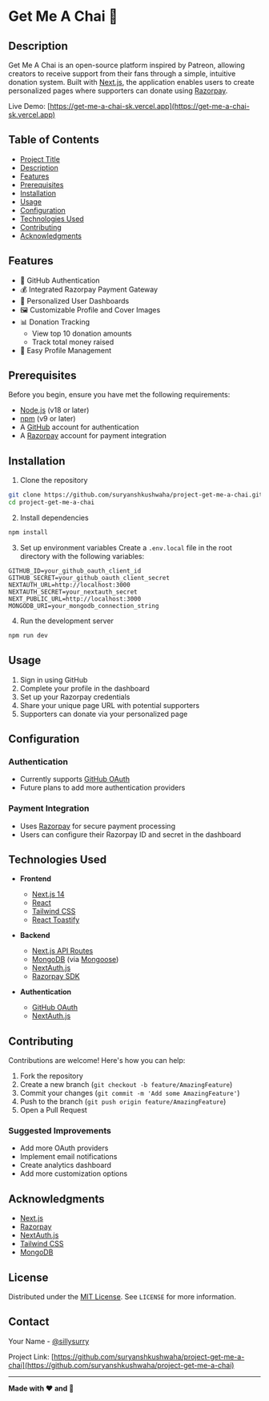 # Get Me A Chai 🍵
## Description
Get Me A Chai is an open-source platform inspired by Patreon, allowing creators to receive support from their fans through a simple, intuitive donation system. Built with [Next.js](https://nextjs.org/), the application enables users to create personalized pages where supporters can donate using [Razorpay](https://razorpay.com/).

Live Demo: [https://get-me-a-chai-sk.vercel.app](https://get-me-a-chai-sk.vercel.app)

## Table of Contents
- [Project Title](#get-me-a-chai-🍵)
- [Description](#description)
- [Features](#features)
- [Prerequisites](#prerequisites)
- [Installation](#installation)
- [Usage](#usage)
- [Configuration](#configuration)
- [Technologies Used](#technologies-used)
- [Contributing](#contributing)
- [Acknowledgments](#acknowledgments)

## Features
- 🔐 GitHub Authentication
- 💰 Integrated Razorpay Payment Gateway
- 👤 Personalized User Dashboards
- 🖼️ Customizable Profile and Cover Images
- 📊 Donation Tracking
  - View top 10 donation amounts
  - Track total money raised
- 📝 Easy Profile Management

## Prerequisites
Before you begin, ensure you have met the following requirements:
- [Node.js](https://nodejs.org/) (v18 or later)
- [npm](https://www.npmjs.com/) (v9 or later)
- A [GitHub](https://github.com/) account for authentication
- A [Razorpay](https://razorpay.com/) account for payment integration

## Installation
1. Clone the repository
```bash
git clone https://github.com/suryanshkushwaha/project-get-me-a-chai.git
cd project-get-me-a-chai
```

2. Install dependencies
```bash
npm install
```

3. Set up environment variables
Create a `.env.local` file in the root directory with the following variables:
```
GITHUB_ID=your_github_oauth_client_id
GITHUB_SECRET=your_github_oauth_client_secret
NEXTAUTH_URL=http://localhost:3000
NEXTAUTH_SECRET=your_nextauth_secret
NEXT_PUBLIC_URL=http://localhost:3000
MONGODB_URI=your_mongodb_connection_string
```

4. Run the development server
```bash
npm run dev
```

## Usage
1. Sign in using GitHub
2. Complete your profile in the dashboard
3. Set up your Razorpay credentials
4. Share your unique page URL with potential supporters
5. Supporters can donate via your personalized page

## Configuration
### Authentication
- Currently supports [GitHub OAuth](https://docs.github.com/en/authentication/keeping-your-account-and-data-secure/about-authentication-to-github)
- Future plans to add more authentication providers

### Payment Integration
- Uses [Razorpay](https://razorpay.com/) for secure payment processing
- Users can configure their Razorpay ID and secret in the dashboard

## Technologies Used
- **Frontend**
  - [Next.js 14](https://nextjs.org/)
  - [React](https://reactjs.org/)
  - [Tailwind CSS](https://tailwindcss.com/)
  - [React Toastify](https://fkhadra.github.io/react-toastify/introduction)

- **Backend**
  - [Next.js API Routes](https://nextjs.org/docs/pages/building-your-application/routing/api-routes)
  - [MongoDB](https://www.mongodb.com/) (via [Mongoose](https://mongoosejs.com/))
  - [NextAuth.js](https://next-auth.js.org/)
  - [Razorpay SDK](https://razorpay.com/docs/payments/server-integration/nodejs/standard/)

- **Authentication**
  - [GitHub OAuth](https://docs.github.com/en/authentication/keeping-your-account-and-data-secure/about-authentication-to-github)
  - [NextAuth.js](https://next-auth.js.org/)

## Contributing
Contributions are welcome! Here's how you can help:
1. Fork the repository
2. Create a new branch (`git checkout -b feature/AmazingFeature`)
3. Commit your changes (`git commit -m 'Add some AmazingFeature'`)
4. Push to the branch (`git push origin feature/AmazingFeature`)
5. Open a Pull Request

### Suggested Improvements
- Add more OAuth providers
- Implement email notifications
- Create analytics dashboard
- Add more customization options

## Acknowledgments
- [Next.js](https://nextjs.org/)
- [Razorpay](https://razorpay.com/)
- [NextAuth.js](https://next-auth.js.org/)
- [Tailwind CSS](https://tailwindcss.com/)
- [MongoDB](https://www.mongodb.com/)

## License
Distributed under the [MIT License](https://opensource.org/licenses/MIT). See `LICENSE` for more information.

## Contact
Your Name - [@sillysurry](https://www.instagram.com/sillysurry/)

Project Link: [https://github.com/suryanshkushwaha/project-get-me-a-chai](https://github.com/suryanshkushwaha/project-get-me-a-chai)

---
**Made with ❤️ and 🍵**